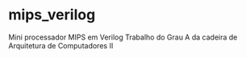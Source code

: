 # mips_verilog
Mini processador MIPS em Verilog
Trabalho do Grau A da cadeira de Arquitetura de Computadores II
